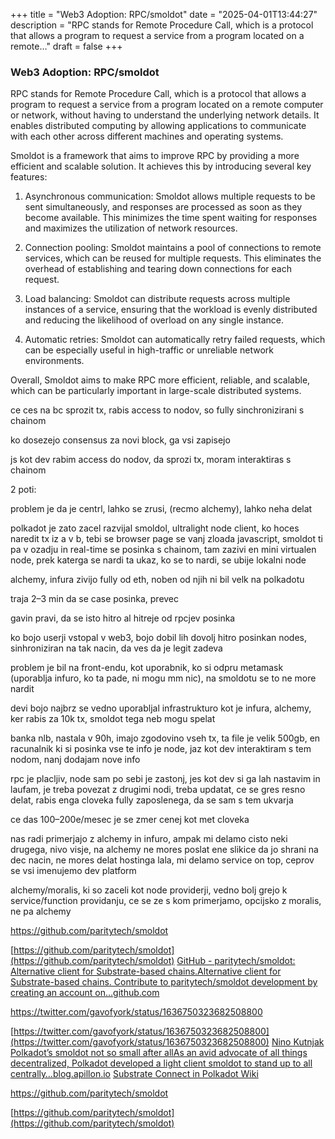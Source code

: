 +++
title = "Web3 Adoption: RPC/smoldot"
date = "2025-04-01T13:44:27"
description = "RPC stands for Remote Procedure Call, which is a protocol that allows a program to request a service from a program located on a remote…"
draft = false
+++

### Web3 Adoption: RPC/smoldot


RPC stands for Remote Procedure Call, which is a protocol that allows a program to request a service from a program located on a remote computer or network, without having to understand the underlying network details. It enables distributed computing by allowing applications to communicate with each other across different machines and operating systems.


Smoldot is a framework that aims to improve RPC by providing a more efficient and scalable solution. It achieves this by introducing several key features:


1. Asynchronous communication: Smoldot allows multiple requests to be sent simultaneously, and responses are processed as soon as they become available. This minimizes the time spent waiting for responses and maximizes the utilization of network resources.


2. Connection pooling: Smoldot maintains a pool of connections to remote services, which can be reused for multiple requests. This eliminates the overhead of establishing and tearing down connections for each request.


3. Load balancing: Smoldot can distribute requests across multiple instances of a service, ensuring that the workload is evenly distributed and reducing the likelihood of overload on any single instance.


4. Automatic retries: Smoldot can automatically retry failed requests, which can be especially useful in high-traffic or unreliable network environments.


Overall, Smoldot aims to make RPC more efficient, reliable, and scalable, which can be particularly important in large-scale distributed systems.


ce ces na bc sprozit tx, rabis access to nodov, so fully sinchronizirani s chainom


ko dosezejo consensus za novi block, ga vsi zapisejo


js kot dev rabim access do nodov, da sprozi tx, moram interaktiras s chainom


2 poti:


problem je da je centrl, lahko se zrusi, (recmo alchemy), lahko neha delat


polkadot je zato zacel razvijal smoldol, ultralight node client, ko hoces naredit tx iz a v b, tebi se browser page se vanj zloada javascript, smoldot ti pa v ozadju in real-time se posinka s chainom, tam zazivi en mini virtualen node, prek katerga se nardi ta ukaz, ko se to nardi, se ubije lokalni node


alchemy, infura zivijo fully od eth, noben od njih ni bil velk na polkadotu


traja 2–3 min da se case posinka, prevec


gavin pravi, da se isto hitro al hitreje od rpcjev posinka


ko bojo userji vstopal v web3, bojo dobil lih dovolj hitro posinkan nodes, sinhroniziran na tak nacin, da ves da je legit zadeva


problem je bil na front-endu, kot uporabnik, ko si odpru metamask (uporablja infuro, ko ta pade, ni mogu mm nic), na smoldotu se to ne more nardit


devi bojo najbrz se vedno uporabljal infrastrukturo kot je infura, alchemy, ker rabis za 10k tx, smoldot tega neb mogu spelat


banka nlb, nastala v 90h, imajo zgodovino vseh tx, ta file je velik 500gb, en racunalnik ki si posinka vse te info je node, jaz kot dev interaktiram s tem nodom, nanj dodajam nove info


rpc je placljiv, node sam po sebi je zastonj, jes kot dev si ga lah nastavim in laufam, je treba povezat z drugimi nodi, treba updatat, ce se gres resno delat, rabis enga cloveka fully zaposlenega, da se sam s tem ukvarja


ce das 100–200e/mesec je se zmer cenej kot met cloveka


nas radi primerjajo z alchemy in infuro, ampak mi delamo cisto neki drugega, nivo visje, na alchemy ne mores poslat ene slikice da jo shrani na dec nacin, ne mores delat hostinga lala, mi delamo service on top, ceprov se vsi imenujemo dev platform


alchemy/moralis, ki so zaceli kot node providerji, vedno bolj grejo k service/function providanju, ce se ze s kom primerjamo, opcijsko z moralis, ne pa alchemy


https://github.com/paritytech/smoldot

[https://github.com/paritytech/smoldot](https://github.com/paritytech/smoldot)
[GitHub - paritytech/smoldot: Alternative client for Substrate-based chains.Alternative client for Substrate-based chains. Contribute to paritytech/smoldot development by creating an account on…github.com](https://github.com/paritytech/smoldot)

https://twitter.com/gavofyork/status/1636750323682508800

[https://twitter.com/gavofyork/status/1636750323682508800](https://twitter.com/gavofyork/status/1636750323682508800)
[Nino Kutnjak](https://medium.com/u/c6abef30524f)
[Polkadot’s smoldot not so small after allAs an avid advocate of all things decentralized, Polkadot developed a light client smoldot to stand up to all centrally…blog.apillon.io](https://blog.apillon.io/polkadots-smoldot-not-so-small-after-all-d7c349830a24)
[Substrate Connect in Polkadot Wiki](https://wiki.polkadot.network/docs/build-substrate)

https://github.com/paritytech/smoldot

[https://github.com/paritytech/smoldot](https://github.com/paritytech/smoldot)
